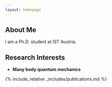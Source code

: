 ```yaml
---
layout: homepage
---
```


## About Me

I am a Ph.D. student at IST Austria. 

## Research Interests

- **Many body quantum mechanics**


{% include_relative _includes/publications.md %}


